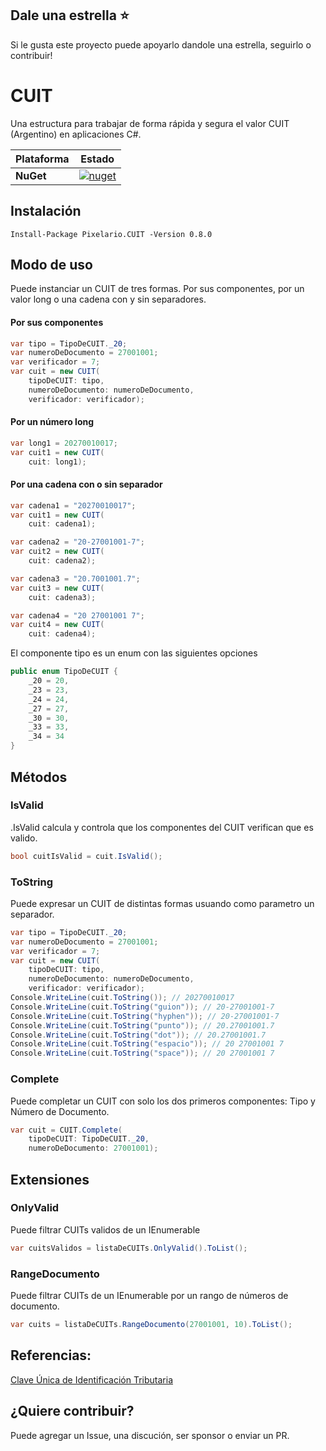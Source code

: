 ## Dale una estrella :star:
Si le gusta este proyecto puede apoyarlo dandole una estrella, seguirlo o contribuir!

# CUIT
Una estructura para trabajar de forma rápida y segura el valor CUIT (Argentino) en aplicaciones C#.

Plataforma | Estado
--- | ---
**NuGet** | [![nuget](https://img.shields.io/nuget/v/Pixelario.CUIT.svg)](https://www.nuget.org/packages/Pixelario.CUIT/)

## Instalación
```
Install-Package Pixelario.CUIT -Version 0.8.0
```

## Modo de uso
Puede instanciar un CUIT de tres formas. Por sus componentes, por un valor long o una cadena con y sin separadores.

#### Por sus componentes
```c#
var tipo = TipoDeCUIT._20;
var numeroDeDocumento = 27001001;
var verificador = 7;
var cuit = new CUIT(
    tipoDeCUIT: tipo, 
    numeroDeDocumento: numeroDeDocumento, 
    verificador: verificador);
```

#### Por un número long
```c#
var long1 = 20270010017;
var cuit1 = new CUIT(
    cuit: long1);
```

#### Por una cadena con o sin separador
```c#
var cadena1 = "20270010017";
var cuit1 = new CUIT(
    cuit: cadena1);

var cadena2 = "20-27001001-7";
var cuit2 = new CUIT(
    cuit: cadena2);

var cadena3 = "20.7001001.7";
var cuit3 = new CUIT(
    cuit: cadena3);

var cadena4 = "20 27001001 7";
var cuit4 = new CUIT(
    cuit: cadena4);
```

El componente tipo es un enum con las siguientes opciones
```c#
public enum TipoDeCUIT {
    _20 = 20,
    _23 = 23,
    _24 = 24,
    _27 = 27,
    _30 = 30,
    _33 = 33,
    _34 = 34
}
```

## Métodos

### IsValid
.IsValid calcula y controla que los componentes del CUIT verifican que es valido.
```c#
bool cuitIsValid = cuit.IsValid();
```

### ToString
Puede expresar un CUIT de distintas formas usuando como parametro un separador.
```c#
var tipo = TipoDeCUIT._20;
var numeroDeDocumento = 27001001;
var verificador = 7;
var cuit = new CUIT(
    tipoDeCUIT: tipo, 
    numeroDeDocumento: numeroDeDocumento, 
    verificador: verificador);
Console.WriteLine(cuit.ToString()); // 20270010017
Console.WriteLine(cuit.ToString("guion")); // 20-27001001-7
Console.WriteLine(cuit.ToString("hyphen")); // 20-27001001-7
Console.WriteLine(cuit.ToString("punto")); // 20.27001001.7
Console.WriteLine(cuit.ToString("dot")); // 20.27001001.7
Console.WriteLine(cuit.ToString("espacio")); // 20 27001001 7
Console.WriteLine(cuit.ToString("space")); // 20 27001001 7
```

### Complete
Puede completar un CUIT con solo los dos primeros componentes: Tipo y Número de Documento.
```c#
var cuit = CUIT.Complete(
    tipoDeCUIT: TipoDeCUIT._20,
    numeroDeDocumento: 27001001);

```
## Extensiones

### OnlyValid
Puede filtrar CUITs validos de un IEnumerable 
```c#
var cuitsValidos = listaDeCUITs.OnlyValid().ToList();

```

### RangeDocumento
Puede filtrar CUITs de un IEnumerable por un rango de números de documento.
```c#
var cuits = listaDeCUITs.RangeDocumento(27001001, 10).ToList();

```

## Referencias:

[Clave Única de Identificación Tributaria](https://es.wikipedia.org/wiki/Clave_%C3%9Anica_de_Identificaci%C3%B3n_Tributaria)

## ¿Quiere contribuir?
Puede agregar un Issue, una discución, ser sponsor o enviar un PR.
